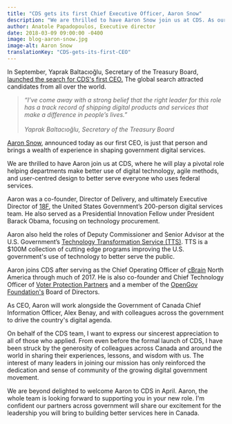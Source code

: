 ```yaml
---
title: "CDS gets its first Chief Executive Officer, Aaron Snow"
description: "We are thrilled to have Aaron Snow join us at CDS. As our first CEO, Aaron will have a key role helping departments make better use of digital, to better serve Canadians."
author: Anatole Papadopoulos, Executive director
date: 2018-03-09 09:00:00 -0400
image: blog-aaron-snow.jpg
image-alt: Aaron Snow
translationKey: "CDS-gets-its-first-CEO"
---
```


In September, Yaprak Baltacıoğlu, Secretary of the Treasury Board, [launched the search for CDS's first CEO.](https://digital.canada.ca/2017/09/12/wanted-ceo-cds/) The global search attracted candidates from all over the world.

> *“I’ve come away with a strong belief that the right leader for this role has a track record of shipping digital products and services that make a difference in people’s lives.”* <br> <br> *Yaprak Baltacıoğlu, Secretary of the Treasury Board*

[Aaron Snow](https://www.linkedin.com/in/aaronsnow/), announced today as our first CEO, is just that person and brings a wealth of experience in shaping government digital services.

We are thrilled to have Aaron join us at CDS, where he will play a pivotal role helping departments make better use of digital technology, agile methods, and user-centred design to better serve everyone who uses federal services. 

Aaron was a co-founder, Director of Delivery, and ultimately Executive Director of [18F](https://18f.gsa.gov/), the United States Government’s 200-person digital services team. He also served as a Presidential Innovation Fellow under President Barack Obama, focusing on technology procurement. 

Aaron also held the roles of Deputy Commissioner and Senior Advisor at the U.S. Government’s [Technology Transformation Service (TTS)](https://www.gsa.gov/about-us/organization/federal-acquisition-service/technology-transformation-services). TTS is a $100M collection of cutting edge programs improving the U.S. government's use of technology to better serve the public.

Aaron joins CDS after serving as the Chief Operating Officer of [cBrain](https://www.cbrain.com/) North America through much of 2017. He is also co-founder and Chief Technology Officer of [Voter Protection Partners](https://voterprotection.partners/) and a member of the [OpenGov Foundation's](https://www.opengovfoundation.org/) Board of Directors.

As CEO, Aaron will work alongside the Government of Canada Chief Information Officer, Alex Benay, and with colleagues across the government to drive the country's digital agenda.

On behalf of the CDS team, I want to express our sincerest appreciation to all of those who applied. From even before the formal launch of CDS, I have been struck by the generosity of colleagues across Canada and around the world in sharing their experiences, lessons, and wisdom with us. The interest of many leaders in joining our mission has only reinforced the dedication and sense of community of the growing digital government movement.

We are beyond delighted to welcome Aaron to CDS in April. Aaron, the whole team is looking forward to supporting you in your new role. I'm confident our partners across government will share our excitement for the leadership you will bring to building better services here in Canada.
